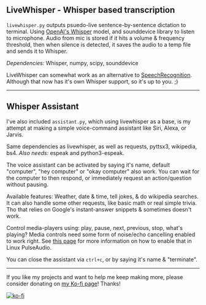## LiveWhisper - Whisper based transcription

`livewhisper.py` outputs psuedo-live sentence-by-sentence dictation to terminal.
Using [OpenAI's Whisper](https://github.com/openai/whisper) model, and sounddevice library to listen to microphone.
Audio from mic is stored if it hits a volume & frequency threshold, then when
silence is detected, it saves the audio to a temp file and sends it to Whisper.

*Dependencies:* Whisper, numpy, scipy, sounddevice

LiveWhisper can somewhat work as an alternative to [SpeechRecognition](https://github.com/Uberi/speech_recognition).
Although that now has it's own Whisper support, so it's up to you. ;)

---

## Whisper Assistant

I've also included `assistant.py`, which using livewhisper as a base, is my
attempt at making a simple voice-command assistant like Siri, Alexa, or Jarvis.

Same dependencies as livewhisper, as well as requests, pyttsx3, wikipedia, bs4.
*Also needs:* espeak and python3-espeak.

The voice assistant can be activated by saying it's name, default "computer",
"hey computer" or "okay computer" also work. You can wait for the computer to
then respond, or immediately request an action/question without pausing.

Available features: Weather, date & time, tell jokes, & do wikipedia searches.
It can also handle some other requests, like basic math or real simple trivia.
Tho that relies on Google's instant-answer snippets & sometimes doesn't work.

Control media-players using: play, pause, next, previous, stop, what's playing?
Media controls need some form of noise/echo cancelling enabled to work right.
See [this page](https://www.linuxuprising.com/2020/09/how-to-enable-echo-noise-cancellation.html) for more information on how to enable that in Linux PulseAudio.

You can close the assistant via `ctrl+c`, or by saying it's name & "terminate".

---

If you like my projects and want to help me keep making more,
please consider donating on [my Ko-fi page](https://ko-fi.com/nik85)! Thanks!

[![ko-fi](https://ko-fi.com/img/githubbutton_sm.svg)](https://ko-fi.com/F1F4GRRWB)